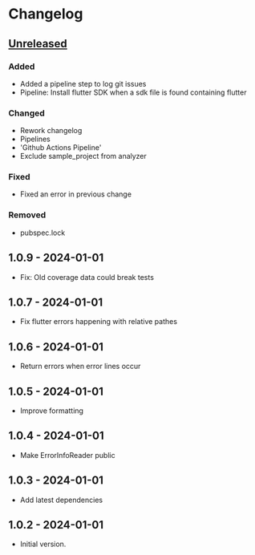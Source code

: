 # Changelog

## [Unreleased]

### Added

- Added a pipeline step to log git issues
- Pipeline: Install flutter SDK when a sdk file is found containing flutter

### Changed

- Rework changelog
- Pipelines
- 'Github Actions Pipeline'
- Exclude sample\_project from analyzer

### Fixed

- Fixed an error in previous change

### Removed

- pubspec.lock

## 1.0.9 - 2024-01-01

- Fix: Old coverage data could break tests

## 1.0.7 - 2024-01-01

- Fix flutter errors happening with relative pathes

## 1.0.6 - 2024-01-01

- Return errors when error lines occur

## 1.0.5 - 2024-01-01

- Improve formatting

## 1.0.4 - 2024-01-01

- Make ErrorInfoReader public

## 1.0.3 - 2024-01-01

- Add latest dependencies

## 1.0.2 - 2024-01-01

- Initial version.

[Unreleased]: https://github.com/inlavigo/gg_test/compare/1.0.9...HEAD
